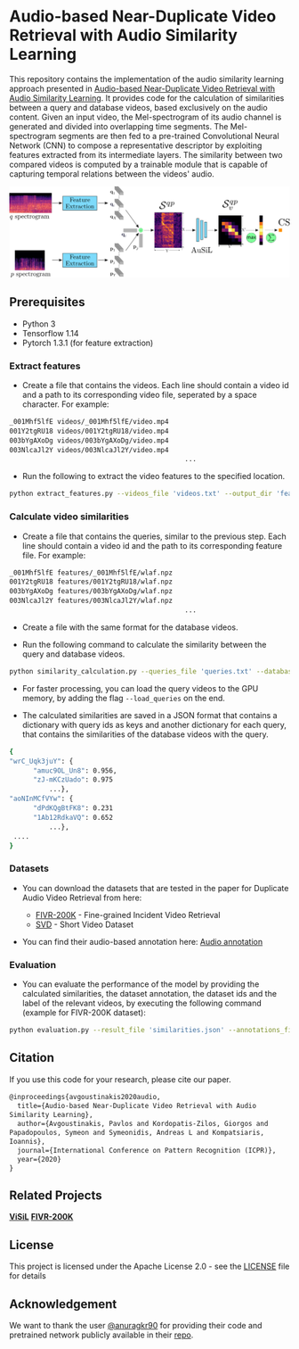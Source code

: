 # **Audio-based Near-Duplicate Video Retrieval with Audio Similarity Learning**
This repository contains the implementation of the 
audio similarity learning approach presented in 
[Audio-based Near-Duplicate Video Retrieval with Audio Similarity Learning](https://arxiv.org/abs/2010.08737).
It provides code for the calculation of similarities between a query and database videos,
based exclusively on the audio content.
Given an input video, the Mel-spectrogram of its audio channel is generated
and divided into overlapping time segments.
The Mel-spectrogram segments are then fed to a pre-trained 
Convolutional Neural Network (CNN) to compose a representative descriptor
by exploiting features extracted from its intermediate layers.
The similarity between two compared videos is computed by a trainable module 
that is capable of capturing temporal relations between the videos' audio.

![picture](ausil.png)

## Prerequisites
* Python 3
* Tensorflow 1.14
* Pytorch 1.3.1 (for feature extraction)

### Extract features

* Create a file that contains the videos. Each line should contain a video id and a path to its corresponding video file, seperated by a space character. For example:
```bash 
_001Mhf5lfE videos/_001Mhf5lfE/video.mp4
001Y2tgRU18 videos/001Y2tgRU18/video.mp4
003bYgAXoDg videos/003bYgAXoDg/video.mp4
003NlcaJl2Y videos/003NlcaJl2Y/video.mp4
                                            ...                           
```

* Run the following to extract the video features to the specified location.
```bash
python extract_features.py --videos_file 'videos.txt' --output_dir 'features/'
```

### Calculate video similarities

* Create a file that contains the queries, similar to the previous step. Each line should contain a video id and the path to its corresponding feature file. For example:
```bash
_001Mhf5lfE features/_001Mhf5lfE/wlaf.npz
001Y2tgRU18 features/001Y2tgRU18/wlaf.npz
003bYgAXoDg features/003bYgAXoDg/wlaf.npz
003NlcaJl2Y features/003NlcaJl2Y/wlaf.npz
                                            ...
```

* Create a file with the same format for the database videos.
  
* Run the following command to calculate the similarity between the query and database videos.

```bash
python similarity_calculation.py --queries_file 'queries.txt' --database_file 'database.txt' --model_dir 'ckpt'
```

* For faster processing, you can load the query videos to the GPU memory, by adding the flag ```--load_queries``` on the end.

* The calculated similarities are saved in a JSON format that contains a dictionary with query ids as keys and another dictionary for each query, that contains the similarities of the database videos with the query.

```bash
{
"wrC_Uqk3juY": {
      "amuc9OL_Un8": 0.956,
      "zJ-mKCzUado": 0.975
          ...},
"aoNInMCfVYw": {
      "dPdKQgBtFK8": 0.231
      "1Ab12RdkaVQ": 0.652
          ...},
 ....
}
```

### Datasets
* You can download the datasets that are tested in the paper for Duplicate Audio Video Retrieval from here:
  
    * [FIVR-200K](http://ndd.iti.gr/fivr/) - Fine-grained Incident Video Retrieval
    * [SVD](https://svdbase.github.io/) - Short Video Dataset
* You can find their audio-based annotation here: [Audio annotation](https://drive.google.com/file/d/1Vr3NhySehJiNKIWJCicYK4pN9SjOwZ3N/view?usp=sharing)

### Evaluation
* You can evaluate the performance of the model by providing the calculated similarities, the dataset annotation, the dataset ids and the label of the relevant videos, by executing the following command (example for FIVR-200K dataset): 

```bash
python evaluation.py --result_file 'similarities.json' --annotations_file 'annotation.json' --dataset_ids 'youtube_ids.txt' --relevant_labels 'DA'
```

## Citation
If you use this code for your research, please cite our paper.
```
@inproceedings{avgoustinakis2020audio,
  title={Audio-based Near-Duplicate Video Retrieval with Audio Similarity Learning},
  author={Avgoustinakis, Pavlos and Kordopatis-Zilos, Giorgos and Papadopoulos, Symeon and Symeonidis, Andreas L and Kompatsiaris, Ioannis},
  journal={International Conference on Pattern Recognition (ICPR)},
  year={2020}
}

```
## Related Projects
**[ViSiL](https://github.com/MKLab-ITI/visil)** **[FIVR-200K](https://github.com/MKLab-ITI/FIVR-200K)**

## License
This project is licensed under the Apache License 2.0 - see the [LICENSE](LICENSE) file for details

## Acknowledgement
We want to thank the user [@anuragkr90](https://github.com/anuragkr90) 
for providing their code and pretrained network publicly available in their
[repo](https://github.com/anuragkr90/weak_feature_extractor).